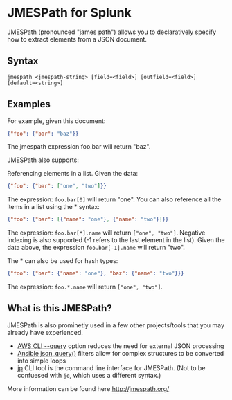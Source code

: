 # JMESPath for Splunk

JMESPath (pronounced "james path") allows you to declaratively specify how to extract elements from a JSON document.

## Syntax

    jmespath <jmespath-string> [field=<field>] [outfield=<field>] [default=<string>]

## Examples

For example, given this document:

```json
{"foo": {"bar": "baz"}}
```
The jmespath expression foo.bar will return "baz".

JMESPath also supports:

Referencing elements in a list. Given the data:

```json
{"foo": {"bar": ["one", "two"]}}
```
The expression: `foo.bar[0]` will return "one". You can also reference all the items in a list using the * syntax:

```json
{"foo": {"bar": [{"name": "one"}, {"name": "two"}]}}
```
The expression: `foo.bar[*].name` will return `["one", "two"]`. Negative indexing is also supported (-1 refers to the last element in the list). Given the data above, the expression `foo.bar[-1].name` will return "two".

The * can also be used for hash types:

```json
{"foo": {"bar": {"name": "one"}, "baz": {"name": "two"}}}
```
The expression: `foo.*.name` will return `["one", "two"]`.

## What is this JMESPath?

JMESPath is also prominetly used in a few other projects/tools that you may already have experienced.

 * [AWS CLI --query][jp-example-aws] option reduces the need for external JSON processing
 * [Ansible json_query()][jp-example-ansible] filters allow for complex structures to be converted into simple loops
 * [jp][jp-example-jp] CLI tool is the command line interface for JMESPath.  (Not to be confuesed with `jq`, which uses a different syntax.)

More information can be found here http://jmespath.org/

[jp-example-ansible]: https://docs.ansible.com/ansible/2.7/user_guide/playbooks_filters.html#json-query-filter
[jp-example-aws]: https://docs.aws.amazon.com/cli/latest/userguide/controlling-output.html#controlling-output-filter
[jp-example-jp]: https://github.com/jmespath/jp
